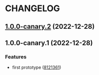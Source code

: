 # CHANGELOG

## [1.0.0-canary.2](https://github.com/jackdbd/lavoretto/compare/v1.0.0-canary.1...v1.0.0-canary.2) (2022-12-28)

## 1.0.0-canary.1 (2022-12-28)


### Features

* first prototype ([8121361](https://github.com/jackdbd/lavoretto/commit/812136180db924c02b104ee428283070ffc7c0bd))
